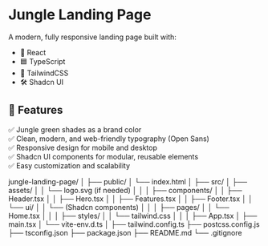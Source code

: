 # Jungle Landing Page

A modern, fully responsive landing page built with:
- 🌿 React
- 🟦 TypeScript
- 🦄 TailwindCSS
- 🛠️ Shadcn UI

## 🚀 Features

✅ Jungle green shades as a brand color  
✅ Clean, modern, and web-friendly typography (Open Sans)  
✅ Responsive design for mobile and desktop  
✅ Shadcn UI components for modular, reusable elements  
✅ Easy customization and scalability

jungle-landing-page/
│
├── public/
│   └── index.html
│
├── src/
│   ├── assets/
│   │   └── logo.svg (if needed)
│   │
│   ├── components/
│   │   ├── Header.tsx
│   │   ├── Hero.tsx
│   │   ├── Features.tsx
│   │   ├── Footer.tsx
│   │   └── ui/
│   │       └── (Shadcn components)
│   │
│   ├── pages/
│   │   └── Home.tsx
│   │
│   ├── styles/
│   │   └── tailwind.css
│   │
│   ├── App.tsx
│   ├── main.tsx
│   └── vite-env.d.ts
│
├── tailwind.config.ts
├── postcss.config.js
├── tsconfig.json
├── package.json
├── README.md
└── .gitignore

